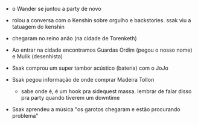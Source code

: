 - o Wander se juntou a party de novo
- rolou a conversa com o Kenshin sobre orgulho e backstories. ssak viu a tatuagem do kenshin
- chegaram no reino anão (na cidade de Torenketh)
- Ao entrar na cidade encontramos Guardas Ordim (pegou o nosso nome) e Mulik (desenhista)

- Ssak comprou um super tambor acústico (bateria) com o JoJo
- Ssak pegou informação de onde comprar Madeira Tollon
  - sabe onde é, é um hook pra sidequest massa. lembrar de falar disso pra party quando tiverem um downtime
- Ssak aprendeu a música "os garotos chegaram e estão procurando problema"
